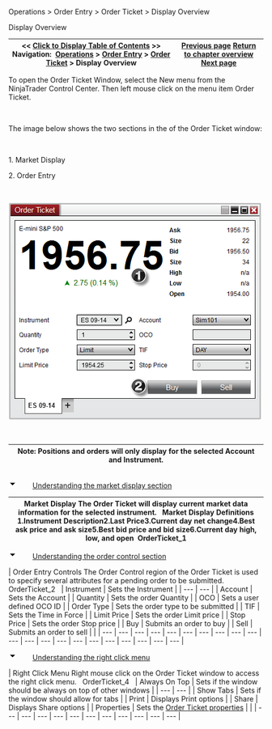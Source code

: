 ﻿


Operations \> Order Entry \> Order Ticket \> Display Overview






















Display Overview







| \<\< [Click to Display Table of Contents](display_overview_order_ticket.md) \>\> **Navigation:**     [Operations](operations-1.md) \> [Order Entry](order_entry-1.md) \> [Order Ticket](order_ticket-1.md) \> Display Overview | [Previous page](order_ticket-1.md) [Return to chapter overview](order_ticket-1.md) [Next page](submitting_orders_order_ticket-1.md) |
| --- | --- |














To open the Order Ticket Window, select the New menu from the NinjaTrader Control Center. Then left mouse click on the menu item Order Ticket.


 


The image below shows the two sections in the of the Order Ticket window:


 


1\. Market Display


2\. Order Entry


 


![OrderTicket_3](orderticket_3.png)


 




| Note: Positions and orders will only display for the selected Account and Instrument. |
| --- |



## 


![tog_minus](tog_minus-1.gif)        [Understanding the market display section](javascript:HMToggle('toggle','UnderstandingTheMarketDisplaySection','UnderstandingTheMarketDisplaySection_ICON'))




| Market Display The Order Ticket will display current market data information for the selected instrument.   Market Display Definitions 1\.Instrument Description2\.Last Price3\.Current day net change4\.Best ask price and ask size5\.Best bid price and bid size6\.Current day high, low, and open  OrderTicket_1 |
| --- |



![tog_minus](tog_minus-1.gif)        [Understanding the order control section](javascript:HMToggle('toggle','UnderstandingTheOrderControlSection','UnderstandingTheOrderControlSection_ICON'))




| Order Entry Controls The Order Control region of the Order Ticket is used to specify several attributes for a pending order to be submitted.   OrderTicket_2     | Instrument | Sets the Instrument | | --- | --- | | Account | Sets the Account | | Quantity | Sets the order Quantity | | OCO | Sets a user defined OCO ID | | Order Type | Sets the order type to be submitted | | TIF | Sets the Time in Force | | Limit Price | Sets the order Limit price | | Stop Price | Sets the order Stop price | | Buy | Submits an order to buy | | Sell | Submits an order to sell | |
| --- | --- | --- | --- | --- | --- | --- | --- | --- | --- | --- | --- | --- | --- | --- | --- | --- | --- | --- | --- | --- |



![tog_minus](tog_minus-1.gif)        [Understanding the right click menu](javascript:HMToggle('toggle','UnderstandingTheRightClickMenu','UnderstandingTheRightClickMenu_ICON'))




| Right Click Menu Right mouse click on the Order Ticket window to access the right click menu.   OrderTicket_4     | Always On Top | Sets if the window should be always on top of other windows | | --- | --- | | Show Tabs | Sets if the window should allow for tabs | | Print | Displays Print options | | Share | Displays Share options | | Properties | Sets the [Order Ticket properties](properties_order_ticket-1.md) | |
| --- | --- | --- | --- | --- | --- | --- | --- | --- | --- | --- |










